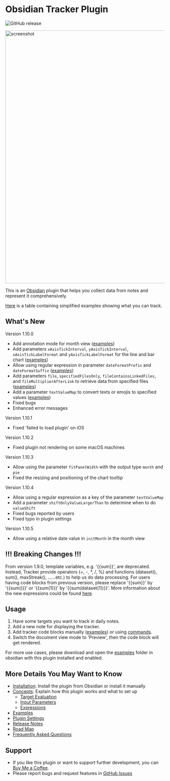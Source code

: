 # Obsidian Tracker Plugin

![GitHub release](https://img.shields.io/github/v/release/pyrochlore/obsidian-tracker)

<img src="https://raw.githubusercontent.com/pyrochlore/obsidian-tracker/master/docs/images/screenshot_v1.9.png" width="800" alt="screenshot">

This is an [Obsidian](https://obsidian.md/) plugin that helps you collect data from notes and represent it comprehensively.

[Here](https://github.com/pyrochlore/obsidian-tracker/blob/master/docs/Examples.md) is a table containing simplified examples showing what you can track.

## What's New

Version 1.10.0
- Add annotation mode for month view ([examples](https://github.com/pyrochlore/obsidian-tracker/blob/master/examples/TestCalendar.md))
- Add parameters `xAxisTickInterval`, `yAxisTickInterval`, `xAxisTickLabelFormat` and `yAxisTickLabelFormat` for the line and bar chart ([examples](https://github.com/pyrochlore/obsidian-tracker/blob/master/examples/TestAxisIntervalAndFormat.md))
- Allow using regular expression in parameter `dateFormatPrefix` and `dateFormatSuffix` ([examples](https://github.com/pyrochlore/obsidian-tracker/blob/master/examples/TestDateFormats.md))
- Add parameters `file`, `specifiedFilesOnly`, `fileContainsLinkedFiles`, and `fileMultiplierAfterLink` to retrieve data from specified files ([examples](https://github.com/pyrochlore/obsidian-tracker/blob/master/examples/TestSpecifiedFiles.md))
- Add a parameter `textValueMap` to convert texts or emojis to specified values ([examples](https://github.com/pyrochlore/obsidian-tracker/blob/master/examples/TestTextValueMap.md))
- Fixed bugs
- Enhanced error messages

Version 1.10.1
- Fixed 'failed to load plugin' on iOS

Version 1.10.2
- Fixed plugin not rendering on some macOS machines

Version 1.10.3
- Allow using the parameter `fitPanelWidth` with the output type `month` and `pie`
- Fixed the resizing and positioning of the chart tooltip

Version 1.10.4
- Allow using a regular expression as a key of the parameter `textValueMap`
- Add a parameter `shiftOnlyValueLargerThan` to determine when to do `valueShift`
- Fixed bugs reported by users
- Fixed typo in plugin settings

Version 1.10.5
- Allow using a relative date value in `initMonth` in the month view

## !!! Breaking Changes !!!

From version 1.9.0, template variables, e.g. '{{sum}}', are deprecated. Instead, Tracker provide operators (+, -, *, /, %) and functions (dataset(), sum(), maxStreak(), ......etc.) to help us do data processing. For users having code blocks from previous version, please replace '{{sum}}' by '{{sum()}}' or '{{sum(1)}}' by '{{sum(dataset(1))}}'. More information about the new expressions could be found [here](https://github.com/pyrochlore/obsidian-tracker/blob/master/docs/Expressions.md).

## Usage

1. Have some targets you want to track in daily notes.
2. Add a new note for displaying the tracker.
3. Add tracker code blocks manually ([examples](https://github.com/pyrochlore/obsidian-tracker/tree/master/examples)) or using [commands](https://github.com/pyrochlore/obsidian-tracker/blob/master/docs/Commands.md).
4. Switch the document view mode to 'Preview', then the code block will get rendered.

For more use cases, please download and open the [examples](https://github.com/pyrochlore/obsidian-tracker/tree/master/examples) folder in obsidian with this plugin installed and enabled.

## More Details You May Want to Know
- [Installation](https://github.com/pyrochlore/obsidian-tracker/blob/master/docs/Installation.md): Install the plugin from Obsidian or install it manually
- [Concepts](https://github.com/pyrochlore/obsidian-tracker/blob/master/docs/Concepts.md): Explain how this plugin works and what to set up
    - [Target Evaluation](https://github.com/pyrochlore/obsidian-tracker/blob/master/docs/TargetEvaluation.md)
    - [Input Parameters](https://github.com/pyrochlore/obsidian-tracker/blob/master/docs/InputParameters.md)
    - [Expressions](https://github.com/pyrochlore/obsidian-tracker/blob/master/docs/Expressions.md)
- [Examples](https://github.com/pyrochlore/obsidian-tracker/blob/master/docs/Examples.md)
- [Plugin Settings](https://github.com/pyrochlore/obsidian-tracker/blob/master/docs/Settings.md)
- [Release Notes](https://github.com/pyrochlore/obsidian-tracker/blob/master/docs/ReleaseNotes.md)
- [Road Map](https://github.com/pyrochlore/obsidian-tracker/blob/master/docs/RoadMap.md)
- [Frequently Asked Questions](https://github.com/pyrochlore/obsidian-tracker/blob/master/docs/Questions.md)

## Support
- If you like this plugin or want to support further development, you can [Buy Me a Coffee](https://www.buymeacoffee.com/pyrochlore).
- Please report bugs and request features in [GitHub Issues](https://github.com/pyrochlore/obsidian-tracker/issues)
